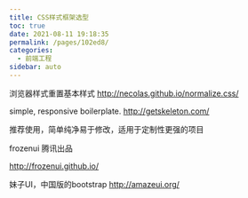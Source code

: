 ```yaml
---
title: CSS样式框架选型
toc: true
date: 2021-08-11 19:18:35
permalink: /pages/102ed8/
categories:
  - 前端工程
sidebar: auto
---
```


浏览器样式重置基本样式
http://necolas.github.io/normalize.css/

simple, responsive boilerplate.
http://getskeleton.com/

推荐使用，简单纯净易于修改，适用于定制性更强的项目

frozenui 腾讯出品

http://frozenui.github.io/

妹子UI，中国版的bootstrap
http://amazeui.org/
